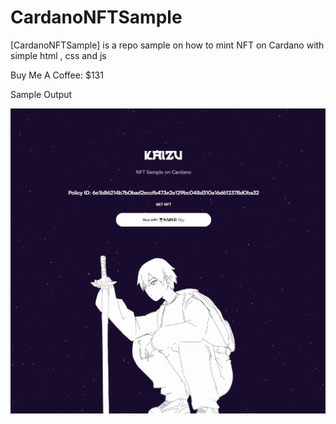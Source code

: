 # CardanoNFTSample
[CardanoNFTSample] is a repo sample on how to mint NFT on Cardano with simple html , css and js

Buy Me A Coffee: $131

Sample Output

![](assets/images/nmkr.PNG)
